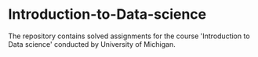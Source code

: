 # Introduction-to-Data-science

The repository contains solved assignments for the course 'Introduction to Data science' conducted by University of Michigan.
